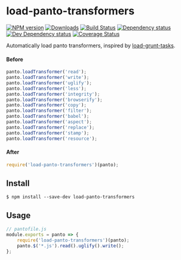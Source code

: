 # load-panto-transformers
[![NPM version][npm-image]][npm-url] [![Downloads][downloads-image]][npm-url] [![Build Status][travis-image]][travis-url] [![Dependency status][david-dm-image]][david-dm-url] [![Dev Dependency status][david-dm-dev-image]][david-dm-dev-url] [![Coverage Status][coveralls-image]][coveralls-url]

Automatically load panto transformers, inspired by [load-grunt-tasks](https://www.npmjs.com/package/load-grunt-tasks).

#### Before

```js
panto.loadTransformer('read');
panto.loadTransformer('write');
panto.loadTransformer('uglify');
panto.loadTransformer('less');
panto.loadTransformer('integrity');
panto.loadTransformer('browserify');
panto.loadTransformer('copy');
panto.loadTransformer('filter');
panto.loadTransformer('babel');
panto.loadTransformer('aspect');
panto.loadTransformer('replace');
panto.loadTransformer('stamp');
panto.loadTransformer('resource');
```

#### After

```js
require('load-panto-transformers')(panto);
```

## Install

```
$ npm install --save-dev load-panto-transformers
```


## Usage

```js
// pantofile.js
module.exports = panto => {
    require('load-panto-transformers')(panto);
    panto.$('*.js').read().uglify().write();
};
```

[npm-url]: https://npmjs.org/package/load-panto-transformers
[downloads-image]: http://img.shields.io/npm/dm/load-panto-transformers.svg
[npm-image]: http://img.shields.io/npm/v/load-panto-transformers.svg
[travis-url]: https://travis-ci.org/pantojs/load-panto-transformers
[travis-image]: http://img.shields.io/travis/pantojs/load-panto-transformers.svg
[david-dm-url]:https://david-dm.org/pantojs/load-panto-transformers
[david-dm-image]:https://david-dm.org/pantojs/load-panto-transformers.svg
[david-dm-dev-url]:https://david-dm.org/pantojs/load-panto-transformers#info=devDependencies
[david-dm-dev-image]:https://david-dm.org/pantojs/load-panto-transformers/dev-status.svg
[coveralls-image]:https://coveralls.io/repos/github/pantojs/load-panto-transformers/badge.svg?branch=master
[coveralls-url]:https://coveralls.io/github/pantojs/load-panto-transformers?branch=master
